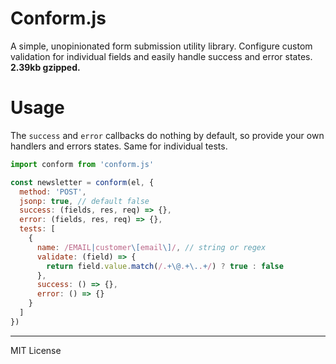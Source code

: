 # Conform.js
A simple, unopinionated form submission utility library. Configure custom validation for individual fields and easily handle success and error states. **2.39kb gzipped.**

# Usage
The `success` and `error` callbacks do nothing by default, so provide your own handlers and errors states. Same for individual tests.
```javascript
import conform from 'conform.js'

const newsletter = conform(el, {
  method: 'POST',
  jsonp: true, // default false
  success: (fields, res, req) => {},
  error: (fields, res, req) => {},
  tests: [
    {
      name: /EMAIL|customer\[email\]/, // string or regex
      validate: (field) => {
        return field.value.match(/.+\@.+\..+/) ? true : false
      },
      success: () => {},
      error: () => {} 
    }
  ]
})
```

* * *
MIT License
